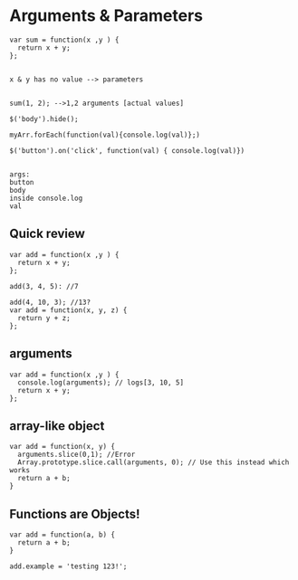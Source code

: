 # Arguments & Parameters


```
var sum = function(x ,y ) {
  return x + y;
};


x & y has no value --> parameters


sum(1, 2); -->1,2 arguments [actual values]

$('body').hide();

myArr.forEach(function(val){console.log(val)};)

$('button').on('click', function(val) { console.log(val)})


args:
button
body
inside console.log
val

```

## Quick review


```
var add = function(x ,y ) {
  return x + y;
};

add(3, 4, 5): //7

add(4, 10, 3); //13?
var add = function(x, y, z) {
  return y + z;
};
```

## arguments

```
var add = function(x ,y ) {
  console.log(arguments); // logs[3, 10, 5]
  return x + y;
};
```

## array-like object

```
var add = function(x, y) {
  arguments.slice(0,1); //Error
  Array.prototype.slice.call(arguments, 0); // Use this instead which works
  return a + b;
}
```

## Functions are Objects!
```
var add = function(a, b) {
  return a + b;
}

add.example = 'testing 123!';
```
